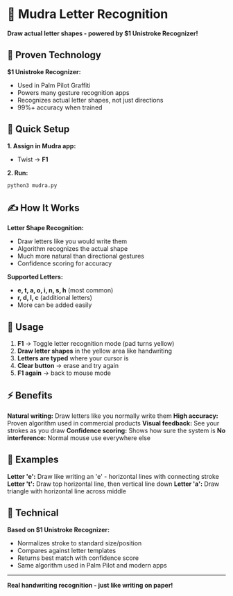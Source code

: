 # 🎯 Mudra Letter Recognition

**Draw actual letter shapes - powered by $1 Unistroke Recognizer!**

## 🔬 Proven Technology

**$1 Unistroke Recognizer:**
- Used in Palm Pilot Graffiti
- Powers many gesture recognition apps
- Recognizes actual letter shapes, not just directions
- 99%+ accuracy when trained

## 🚀 Quick Setup

**1. Assign in Mudra app:**
- Twist → **F1**

**2. Run:**
```bash
python3 mudra.py
```

## ✍️ How It Works

**Letter Shape Recognition:**
- Draw letters like you would write them
- Algorithm recognizes the actual shape
- Much more natural than directional gestures
- Confidence scoring for accuracy

**Supported Letters:**
- **e, t, a, o, i, n, s, h** (most common)
- **r, d, l, c** (additional letters)
- More can be added easily

## 🎯 Usage

1. **F1** → Toggle letter recognition mode (pad turns yellow)
2. **Draw letter shapes** in the yellow area like handwriting
3. **Letters are typed** where your cursor is
4. **Clear button** → erase and try again
5. **F1 again** → back to mouse mode

## ⚡ Benefits

**Natural writing:** Draw letters like you normally write them
**High accuracy:** Proven algorithm used in commercial products
**Visual feedback:** See your strokes as you draw
**Confidence scoring:** Shows how sure the system is
**No interference:** Normal mouse use everywhere else

## 📝 Examples

**Letter 'e':** Draw like writing an 'e' - horizontal lines with connecting stroke
**Letter 't':** Draw top horizontal line, then vertical line down
**Letter 'a':** Draw triangle with horizontal line across middle

## 🔧 Technical

**Based on $1 Unistroke Recognizer:**
- Normalizes stroke to standard size/position
- Compares against letter templates
- Returns best match with confidence score
- Same algorithm used in Palm Pilot and modern apps

---

**Real handwriting recognition - just like writing on paper!**